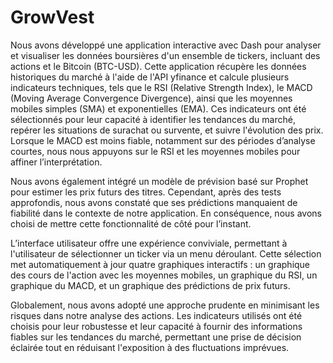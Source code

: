 # GrowVest

Nous avons développé une application interactive avec Dash pour analyser et visualiser les données boursières d'un ensemble de tickers, incluant des actions et le Bitcoin (BTC-USD). Cette application récupère les données historiques du marché à l'aide de l'API yfinance et calcule plusieurs indicateurs techniques, tels que le RSI (Relative Strength Index), le MACD (Moving Average Convergence Divergence), ainsi que les moyennes mobiles simples (SMA) et exponentielles (EMA). Ces indicateurs ont été sélectionnés pour leur capacité à identifier les tendances du marché, repérer les situations de surachat ou survente, et suivre l'évolution des prix. Lorsque le MACD est moins fiable, notamment sur des périodes d’analyse courtes, nous nous appuyons sur le RSI et les moyennes mobiles pour affiner l’interprétation.

Nous avons également intégré un modèle de prévision basé sur Prophet pour estimer les prix futurs des titres. Cependant, après des tests approfondis, nous avons constaté que ses prédictions manquaient de fiabilité dans le contexte de notre application. En conséquence, nous avons choisi de mettre cette fonctionnalité de côté pour l’instant.

L’interface utilisateur offre une expérience conviviale, permettant à l'utilisateur de sélectionner un ticker via un menu déroulant. Cette sélection met automatiquement à jour quatre graphiques interactifs : un graphique des cours de l'action avec les moyennes mobiles, un graphique du RSI, un graphique du MACD, et un graphique des prédictions de prix futurs.

Globalement, nous avons adopté une approche prudente en minimisant les risques dans notre analyse des actions. Les indicateurs utilisés ont été choisis pour leur robustesse et leur capacité à fournir des informations fiables sur les tendances du marché, permettant une prise de décision éclairée tout en réduisant l'exposition à des fluctuations imprévues.